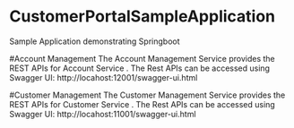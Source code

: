 # CustomerPortalSampleApplication
Sample Application demonstrating Springboot

#Account Management
The Account Management Service provides the REST APIs for Account Service . The Rest APIs can be accessed using Swagger UI:
http://locahost:12001/swagger-ui.html


#Customer Management
The Customer Management Service provides the REST APIs for Customer Service . The Rest APIs can be accessed using Swagger UI:
http://locahost:11001/swagger-ui.html
